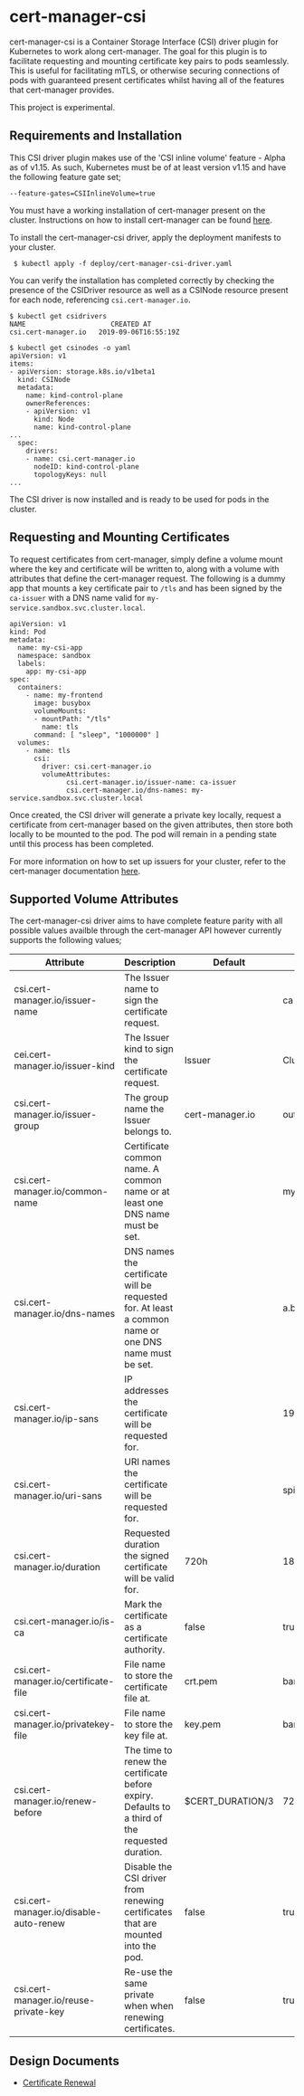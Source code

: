 # cert-manager-csi

cert-manager-csi is a Container Storage Interface (CSI) driver plugin for
Kubernetes to work along cert-manager. The goal for this plugin is to facilitate
requesting and mounting certificate key pairs to pods seamlessly. This is useful
for facilitating mTLS, or otherwise securing connections of pods with guaranteed
present certificates whilst having all of the features that cert-manager
provides.

This project is experimental.

## Requirements and Installation

This CSI driver plugin makes use of the 'CSI inline volume' feature - Alpha as
of v1.15. As such, Kubernetes must be of at least version v1.15 and have the
following feature gate set;
```
--feature-gates=CSIInlineVolume=true
```

You must have a working installation of cert-manager present on the cluster.
Instructions on how to install cert-manager can be found
[here](https://docs.cert-manager.io/en/latest/getting-started/install/kubernetes.html).

To install the cert-manager-csi driver, apply the deployment manifests to your
cluster.

```
 $ kubectl apply -f deploy/cert-manager-csi-driver.yaml
```

You can verify the installation has completed correctly by checking the presence
of the CSIDriver resource as well as a CSINode resource present for each node,
referencing `csi.cert-manager.io`.

```
$ kubectl get csidrivers
NAME                     CREATED AT
csi.cert-manager.io   2019-09-06T16:55:19Z

$ kubectl get csinodes -o yaml
apiVersion: v1
items:
- apiVersion: storage.k8s.io/v1beta1
  kind: CSINode
  metadata:
    name: kind-control-plane
    ownerReferences:
    - apiVersion: v1
      kind: Node
      name: kind-control-plane
...
  spec:
    drivers:
    - name: csi.cert-manager.io
      nodeID: kind-control-plane
      topologyKeys: null
...
```

The CSI driver is now installed and is ready to be used for pods in the cluster.

## Requesting and Mounting Certificates

To request certificates from cert-manager, simply define a volume mount where
the key and certificate will be written to, along with a volume with attributes
that define the cert-manager request. The following is a dummy app that mounts a
key certificate pair to `/tls` and has been signed by the `ca-issuer` with a
DNS name valid for `my-service.sandbox.svc.cluster.local`.

```
apiVersion: v1
kind: Pod
metadata:
  name: my-csi-app
  namespace: sandbox
  labels:
    app: my-csi-app
spec:
  containers:
    - name: my-frontend
      image: busybox
      volumeMounts:
      - mountPath: "/tls"
        name: tls
      command: [ "sleep", "1000000" ]
  volumes:
    - name: tls
      csi:
        driver: csi.cert-manager.io
        volumeAttributes:
              csi.cert-manager.io/issuer-name: ca-issuer
              csi.cert-manager.io/dns-names: my-service.sandbox.svc.cluster.local
```

Once created, the CSI driver will generate a private key locally, request a
certificate from cert-manager based on the given attributes, then store both
locally to be mounted to the pod. The pod will remain in a pending state until
this process has been completed.

For more information on how to set up issuers for your cluster, refer to the
cert-manager documentation
[here](https://docs.cert-manager.io/en/latest/tasks/issuers/index.html).

## Supported Volume Attributes

The cert-manager-csi driver aims to have complete feature parity with all
possible values availble through the cert-manager API however currently supports
the following values;

| Attribute                              | Description                                                                                          | Default          | Example                        |
|----------------------------------------|------------------------------------------------------------------------------------------------------|------------------|--------------------------------|
| csi.cert-manager.io/issuer-name        | The Issuer name to sign the certificate request.                                                     |                  | ca-issuer                      |
| cei.cert-manager.io/issuer-kind        | The Issuer kind to sign the certificate request.                                                     | Issuer           | ClusterIssuer                  |
| csi.cert-manager.io/issuer-group       | The group name the Issuer belongs to.                                                                | cert-manager.io  | out.of.tree.foo                |
| csi.cert-manager.io/common-name        | Certificate common name. A common name or at least one DNS name must be set.                         |                  | my-cert.foo                    |
| csi.cert-manager.io/dns-names          | DNS names the certificate will be requested for. At least a common name or one DNS name must be set. |                  | a.b.foo.com,c.d.foo.com        |
| csi.cert-manager.io/ip-sans            | IP addresses the certificate will be requested for.                                                  |                  | 192.0.0.1,192.0.0.2            |
| csi.cert-manager.io/uri-sans           | URI names the certificate will be requested for.                                                     |                  | spiffe://foo.bar.cluster.local |
| csi.cert-manager.io/duration           | Requested duration the signed certificate will be valid for.                                         | 720h             | 1880h                          |
| csi.cert-manager.io/is-ca              | Mark the certificate as a certificate authority.                                                     | false            | true                           |
| csi.cert-manager.io/certificate-file   | File name to store the certificate file at.                                                          | crt.pem          | bar/foo.crt                    |
| csi.cert-manager.io/privatekey-file    | File name to store the key file at.                                                                  | key.pem          | bar/foo.key                    |
| csi.cert-manager.io/renew-before       | The time to renew the certificate before expiry. Defaults to a third of the requested duration.      | $CERT_DURATION/3 | 72h                            |
| csi.cert-manager.io/disable-auto-renew | Disable the CSI driver from renewing certificates that are mounted into the pod.                     | false            | true                           |
| csi.cert-manager.io/reuse-private-key  | Re-use the same private when when renewing certificates.                                             | false            | true                           |

## Design Documents
 - [Certificate Renewal](./docs/design/20190914.certificaterenewal.md)
